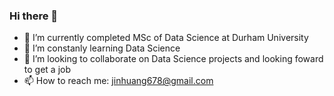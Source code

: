 ### Hi there 👋
- 🔭 I’m currently completed MSc of Data Science at Durham University
- 🌱 I’m constanly learning Data Science
- 👯 I’m looking to collaborate on Data Science projects and looking foward to get a job
- 📫 How to reach me: jinhuang678@gmail.com

<!--
**jzdmx/jzdmx** is a ✨ _special_ ✨ repository because its `README.md` (this file) appears on your GitHub profile.


